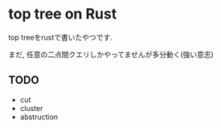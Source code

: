 # top tree on Rust

top treeをrustで書いたやつです.

まだ, 任意の二点間クエリしかやってませんが多分動く(強い意志)

## TODO

- cut
- cluster
- abstruction
